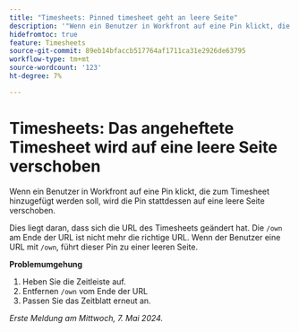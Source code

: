 ```yaml
---
title: "Timesheets: Pinned timesheet geht an leere Seite"
description: '"Wenn ein Benutzer in Workfront auf eine Pin klickt, die zum Timesheet hinzugefügt werden soll, wird die Pin stattdessen auf eine leere Seite verschoben. Eine Problemumgehung ist verfügbar.“'
hidefromtoc: true
feature: Timesheets
source-git-commit: 89eb14bfaccb517764af1711ca31e2926de63795
workflow-type: tm+mt
source-wordcount: '123'
ht-degree: 7%

---
```



# Timesheets: Das angeheftete Timesheet wird auf eine leere Seite verschoben

Wenn ein Benutzer in Workfront auf eine Pin klickt, die zum Timesheet hinzugefügt werden soll, wird die Pin stattdessen auf eine leere Seite verschoben.

Dies liegt daran, dass sich die URL des Timesheets geändert hat. Die `/own` am Ende der URL ist nicht mehr die richtige URL. Wenn der Benutzer eine URL mit `/own`, führt dieser Pin zu einer leeren Seite.

**Problemumgehung**

1. Heben Sie die Zeitleiste auf.
1. Entfernen `/own` vom Ende der URL
1. Passen Sie das Zeitblatt erneut an.

_Erste Meldung am Mittwoch, 7. Mai 2024._

